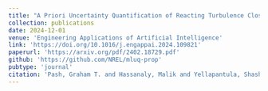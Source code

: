 ```yaml
---
title: "A Priori Uncertainty Quantification of Reacting Turbulence Closure Models using Bayesian Neural Networks"
collection: publications
date: 2024-12-01
venue: 'Engineering Applications of Artificial Intelligence'
link: 'https://doi.org/10.1016/j.engappai.2024.109821'
paperurl: 'https://arxiv.org/pdf/2402.18729.pdf'
github: 'https://github.com/NREL/mluq-prop'
pubtype: 'journal'
citation: 'Pash, Graham T. and Hassanaly, Malik and Yellapantula, Shashank. (2025) &quot;A Priori Uncertainty Quantification of Reacting Turbulence Closure Models using Bayesian Neural Networks.&quot; <i>Engineering Applications of Artificial Intelligence</i>, Vol. 141, 109821.'
---
```

